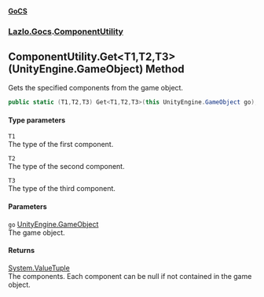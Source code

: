 #### [GoCS](./index.md 'index')
### [Lazlo.Gocs](./Lazlo-Gocs.md 'Lazlo.Gocs').[ComponentUtility](./Lazlo-Gocs-ComponentUtility.md 'Lazlo.Gocs.ComponentUtility')
## ComponentUtility.Get&lt;T1,T2,T3&gt;(UnityEngine.GameObject) Method
Gets the specified components from the game object.  
```C#
public static (T1,T2,T3) Get<T1,T2,T3>(this UnityEngine.GameObject go);
```
#### Type parameters
<a name='Lazlo-Gocs-ComponentUtility-Get-T1_T2_T3-(UnityEngine-GameObject)-T1'></a>
`T1`  
The type of the first component.  
  
<a name='Lazlo-Gocs-ComponentUtility-Get-T1_T2_T3-(UnityEngine-GameObject)-T2'></a>
`T2`  
The type of the second component.  
  
<a name='Lazlo-Gocs-ComponentUtility-Get-T1_T2_T3-(UnityEngine-GameObject)-T3'></a>
`T3`  
The type of the third component.  
  
#### Parameters
<a name='Lazlo-Gocs-ComponentUtility-Get-T1_T2_T3-(UnityEngine-GameObject)-go'></a>
`go` [UnityEngine.GameObject](https://docs.microsoft.com/en-us/dotnet/api/UnityEngine.GameObject 'UnityEngine.GameObject')  
The game object.  
  
#### Returns
[System.ValueTuple](https://docs.microsoft.com/en-us/dotnet/api/System.ValueTuple 'System.ValueTuple')  
The components. Each component can be null if not contained in the game object.  

